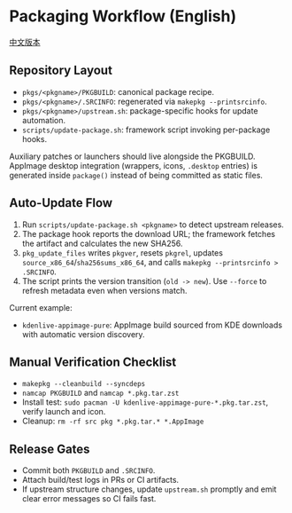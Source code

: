 # Packaging Workflow (English)

[中文版本](packaging.zh.md)

## Repository Layout
- `pkgs/<pkgname>/PKGBUILD`: canonical package recipe.
- `pkgs/<pkgname>/.SRCINFO`: regenerated via `makepkg --printsrcinfo`.
- `pkgs/<pkgname>/upstream.sh`: package-specific hooks for update automation.
- `scripts/update-package.sh`: framework script invoking per-package hooks.

Auxiliary patches or launchers should live alongside the PKGBUILD. AppImage desktop integration (wrappers, icons, `.desktop` entries) is generated inside `package()` instead of being committed as static files.

## Auto-Update Flow
1. Run `scripts/update-package.sh <pkgname>` to detect upstream releases.
2. The package hook reports the download URL; the framework fetches the artifact and calculates the new SHA256.
3. `pkg_update_files` writes `pkgver`, resets `pkgrel`, updates `source_x86_64`/`sha256sums_x86_64`, and calls `makepkg --printsrcinfo > .SRCINFO`.
4. The script prints the version transition (`old -> new`). Use `--force` to refresh metadata even when versions match.

Current example:
- `kdenlive-appimage-pure`: AppImage build sourced from KDE downloads with automatic version discovery.

## Manual Verification Checklist
- `makepkg --cleanbuild --syncdeps`
- `namcap PKGBUILD` and `namcap *.pkg.tar.zst`
- Install test: `sudo pacman -U kdenlive-appimage-pure-*.pkg.tar.zst`, verify launch and icon.
- Cleanup: `rm -rf src pkg *.pkg.tar.* *.AppImage`

## Release Gates
- Commit both `PKGBUILD` and `.SRCINFO`.
- Attach build/test logs in PRs or CI artifacts.
- If upstream structure changes, update `upstream.sh` promptly and emit clear error messages so CI fails fast.
